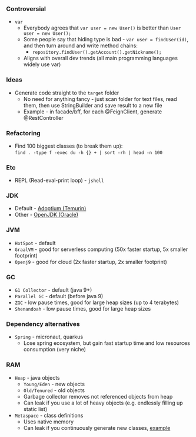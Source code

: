 ### Controversial
* `var`
  * Everybody agrees that `var user = new User()` is better than `User user = new User();`
  * Some people say that hiding type is bad - `var user = findUser(id)`, and then turn around and write method chains:
    * `repository.findUser().getAccount().getNickname();`
  * Aligns with overall dev trends (all main programming languages widely use var)

### Ideas
* Generate code straight to the `target` folder
  * No need for anything fancy - just scan folder for text files, read them, then use StringBuilder and save result to a new file
  * Example - in facade/bff, for each @FeignClient, generate @RestController

### Refactoring
* Find 100 biggest classes (to break them up): \
  `find . -type f -exec du -h {} + | sort -rh | head -n 100`

### Etc
* REPL (Read-eval-print loop) - `jshell`

### JDK
* Default - [Adoptium (Temurin)](https://adoptium.net/temurin/releases/)
* Other - [OpenJDK (Oracle)](https://jdk.java.net/)

### JVM
* `HotSpot` - default
* `GraalVM` - good for serverless computing (50x faster startup, 5x smaller footprint)
* `Openj9` - good for cloud (2x faster startup, 2x smaller footprint)

### GC
* `G1 Collector` - default (java 9+)
* `Parallel GC` - default (before java 9)
* `ZGC` - low pause times, good for large heap sizes (up to 4 terabytes)
* `Shenandoah` - low pause times, good for large heap sizes

### Dependency alternatives
* `Spring` - micronaut, quarkus
  * Lose spring ecosystem, but gain fast startup time and low resources consumption (very niche)

### RAM
* `Heap` - java objects
  * `Young/Eden` - new objects
  * `Old/Tenured` - old objects
  * Garbage collector removes not referenced objects from heap
  * Can leak if you use a lot of heavy objects (e.g. endlessly filling up static list)
* `Metaspace` - class definitions
  * Uses native memory
  * Can leak if you continuously generate new classes, [example](https://stackoverflow.com/questions/44830943/metaspace-memory-leak)
